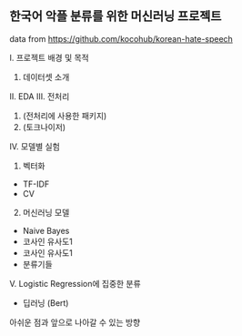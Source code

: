 한국어 악플 분류를 위한 머신러닝 프로젝트
---------------------------------------------
data from https://github.com/kocohub/korean-hate-speech

I. 프로젝트 배경 및 목적

1. 데이터셋 소개

II. EDA
III. 전처리
1. (전처리에 사용한 패키지)
2. (토크나이저)

IV. 모델별 실험
1. 벡터화
* TF-IDF
* CV
2. 머신러닝 모델
* Naive Bayes
* 코사인 유사도1
* 코사인 유사도1
* 분류기들

V. Logistic Regression에 집중한 분류


+ 딥러닝 (Bert)


아쉬운 점과 앞으로 나아갈 수 있는 방향
